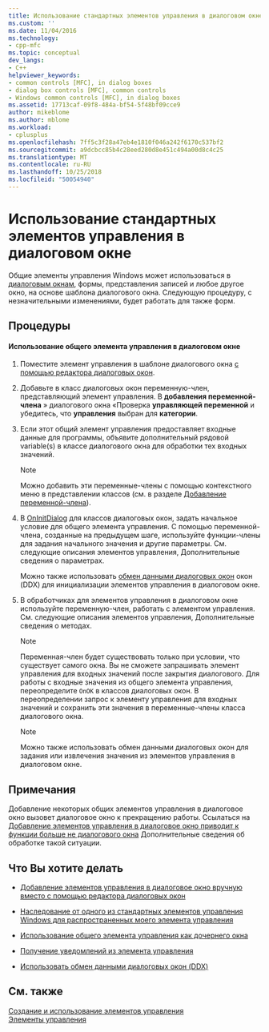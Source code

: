 ```yaml
---
title: Использование стандартных элементов управления в диалоговом окне | Документация Майкрософт
ms.custom: ''
ms.date: 11/04/2016
ms.technology:
- cpp-mfc
ms.topic: conceptual
dev_langs:
- C++
helpviewer_keywords:
- common controls [MFC], in dialog boxes
- dialog box controls [MFC], common controls
- Windows common controls [MFC], in dialog boxes
ms.assetid: 17713caf-09f8-484a-bf54-5f48bf09cce9
author: mikeblome
ms.author: mblome
ms.workload:
- cplusplus
ms.openlocfilehash: 7ff5c3f28a47eb4e1810f046a242f6170c537bf2
ms.sourcegitcommit: a9dcbcc85b4c28eed280d8e451c494a00d8c4c25
ms.translationtype: MT
ms.contentlocale: ru-RU
ms.lasthandoff: 10/25/2018
ms.locfileid: "50054940"
---
```

# <a name="using-common-controls-in-a-dialog-box"></a>Использование стандартных элементов управления в диалоговом окне

Общие элементы управления Windows может использоваться в [диалоговым окнам](../mfc/dialog-boxes.md), формы, представления записей и любое другое окно, на основе шаблона диалогового окна. Следующую процедуру, с незначительными изменениями, будет работать для также форм.

## <a name="procedures"></a>Процедуры

#### <a name="to-use-a-common-control-in-a-dialog-box"></a>Использование общего элемента управления в диалоговом окне

1. Поместите элемент управления в шаблоне диалогового окна [с помощью редактора диалоговых окон](../mfc/using-the-dialog-editor-to-add-controls.md).

1. Добавьте в класс диалоговых окон переменную-член, представляющий элемент управления. В **добавления переменной-члена** » диалогового окна «Проверка **управляющей переменной** и убедитесь, что **управления** выбран для **категории**.

1. Если этот общий элемент управления предоставляет входные данные для программы, объявите дополнительный рядовой variable(s) в классе диалогового окна для обработки тех входных значений.

    > [!NOTE]
    >  Можно добавить эти переменные-члены с помощью контекстного меню в представлении классов (см. в разделе [Добавление переменной-члена](../ide/adding-a-member-variable-visual-cpp.md)).

1. В [OnInitDialog](../mfc/reference/cdialog-class.md#oninitdialog) для классов диалоговых окон, задать начальное условие для общего элемента управления. С помощью переменной-члена, созданные на предыдущем шаге, используйте функции-члены для задания начального значения и другие параметры. См. следующие описания элементов управления, Дополнительные сведения о параметрах.

   Можно также использовать [обмен данными диалоговых окон](../mfc/dialog-data-exchange-and-validation.md) окон (DDX) для инициализации элементов управления в диалоговом окне.

1. В обработчиках для элементов управления в диалоговом окне используйте переменную-член, работать с элементом управления. См. следующие описания элементов управления, Дополнительные сведения о методах.

    > [!NOTE]
    >  Переменная-член будет существовать только при условии, что существует самого окна. Вы не сможете запрашивать элемент управления для входных значений после закрытия диалогового. Для работы с входные значения из общего элемента управления, переопределите `OnOK` в классов диалоговых окон. В переопределении запрос к элементу управления для входных значений и сохранить эти значения в переменные-члены класса диалогового окна.

    > [!NOTE]
    >  Можно также использовать обмен данными диалоговых окон для задания или извлечения значения из элементов управления в диалоговом окне.

## <a name="remarks"></a>Примечания

Добавление некоторых общих элементов управления в диалоговое окно вызовет диалоговое окно к прекращению работы. Ссылаться на [Добавление элементов управления в диалоговое окно приводит к функции больше не диалогового окна](../windows/adding-controls-to-a-dialog-causes-the-dialog-to-no-longer-function.md) Дополнительные сведения об обработке такой ситуации.

## <a name="what-do-you-want-to-do"></a>Что Вы хотите делать

- [Добавление элементов управления в диалоговое окно вручную вместо с помощью редактора диалоговых окон](../mfc/adding-controls-by-hand.md)

- [Наследование от одного из стандартных элементов управления Windows для распространенных моего элемента управления](../mfc/deriving-controls-from-a-standard-control.md)

- [Использование общего элемента управления как дочернего окна](../mfc/using-a-common-control-as-a-child-window.md)

- [Получение уведомлений из элемента управления](../mfc/receiving-notification-from-common-controls.md)

- [Использовать обмен данными диалоговых окон (DDX)](../mfc/dialog-data-exchange-and-validation.md)

## <a name="see-also"></a>См. также

[Создание и использование элементов управления](../mfc/making-and-using-controls.md)<br/>
[Элементы управления](../mfc/controls-mfc.md)

